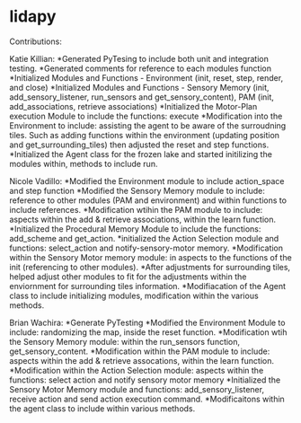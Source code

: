 # lidapy

Contributions:

  Katie Killian:
    *Generated PyTesing to include both unit and integration testing. 
    *Generated comments for reference to each modules function
    *Initialized Modules and Functions - Environment (init, reset, step, render, and close)
    *Initialized Modules and Functions - Sensory Memory (init, add_sensory_listener, run_sensors and get_sensory_content), PAM (init, add_associations, retrieve associations)
    *Initialized the Motor-Plan execution Module to include the functions: execute
    *Modification into the Environment to include: assisting the agent to be aware of the surroudning tiles. Such as adding functions within the environment (updating position and get_surrounding_tiles) then adjusted the reset and step functions. 
    *Initialized the Agent class for the frozen lake and started initilizing the modules within, methods to include run.

  Nicole Vadillo:
    *Modified the Environment module to include action_space and step function
    *Modified the Sensory Memory module to include: reference to other modules (PAM and environment) and within functions to include references.
    *Modification wtihin the PAM module to include: aspects within the add & retrieve associations, within the learn function.
    *Initialized the Procedural Memory Module to include the functions: add_scheme and get_action.
    *initialized the Action Selection module and functions: select_action and notify-sensory-motor memory.
    *Modification within the Sensory Motor memory module: in aspects to the functions of the init (referencing to other modules). 
    *After adjustments for surrounding tiles, helped adjust other modules to fit for the adjustments within the enviornment for surrounding tiles information. 
    *Modifiacation of the Agent class to include initializing modules, modification within the various methods.  

  Brian Wachira: 
    *Generate PyTesting
    *Modified the Environment Module to include: randomizing the map, inside the reset function.
    *Modification wtih the Sensory Memory module: within the run_sensors function, get_sensory_content. 
    *Modification within the PAM module to include: aspects within the add & retrieve assocations, within the learn function.
    *Modification within the Action Selection module: aspects within the functions: select action and notify sensory motor memory
    *Initialized the Sensory Motor Memory module and functions: add_sensory_listener, receive action and send action execution command. 
    *Modificaitons within the agent class to include within various methods. 
    
